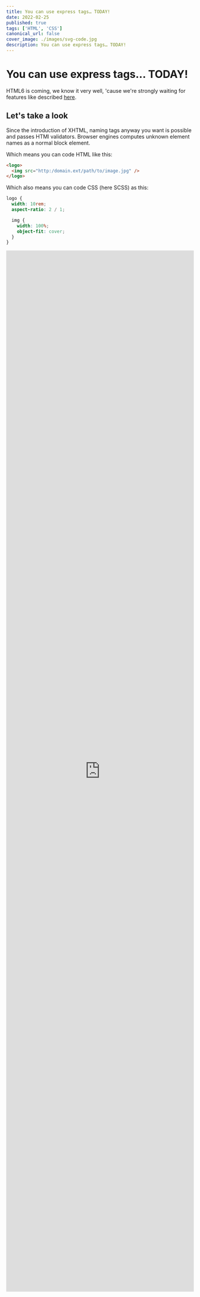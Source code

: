 ```yaml
---
title: You can use express tags… TODAY!
date: 2022-02-25
published: true
tags: ['HTML', 'CSS']
canonical_url: false
cover_image: ./images/svg-code.jpg
description: You can use express tags… TODAY!
---
```


# You can use express tags… TODAY!

HTML6 is coming, we know it very well, 'cause we're strongly waiting for features like described [here](https://www.htmlgoodies.com/guides/expected-new-features-in-html6/ 'Expected new features in HTML6').

## Let's take a look

Since the introduction of XHTML, naming tags anyway you want is possible and passes HTMl validators. Browser engines computes unknown element names as a normal block element.

Which means you can code HTML like this:

```html
<logo>
  <img src="http:/domain.ext/path/to/image.jpg" />
</logo>
```

Which also means you can code CSS (here SCSS) as this:

```scss
logo {
  width: 10rem;
  aspect-ratio: 2 / 1;

  img {
    width: 100%;
    object-fit: cover;
  }
}
```

<iframe height="300" style="width: 100%; min-height: 70vh;" scrolling="no" title="blog-2022-02-25-01" src="https://codepen.io/pixu1980/embed/LYOJpBz?default-tab=html%2Cresult&theme-id=dark" frameborder="no" loading="lazy" allowtransparency="true" allowfullscreen="true">
  See the Pen <a href="https://codepen.io/pixu1980/pen/LYOJpBz">
  blog-2022-02-25-01</a> by pixu1980 (<a href="https://codepen.io/pixu1980">@pixu1980</a>)
  on <a href="https://codepen.io">CodePen</a>.
</iframe>
